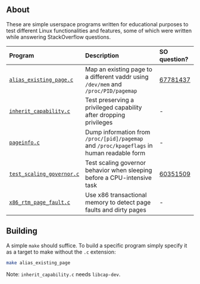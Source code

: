 ## About

These are simple userspace programs written for educational purposes to test
different Linux functionalities and features, some of which were written while
answering StackOverflow questions.

| Program                                              | Description                                                                               | SO question?                                             |
|:-----------------------------------------------------|:------------------------------------------------------------------------------------------|:---------------------------------------------------------|
| [`alias_existing_page.c`](alias_existing_page.c)     | Map an existing page to a different vaddr using `/dev/mem` and `/proc/PID/pagemap`        | [67781437](https://stackoverflow.com/q/67781437/3889449) |
| [`inherit_capability.c`](inherit_capability.c)       | Test preserving a privileged capability after dropping privileges                         | -                                                        |
| [`pageinfo.c`](pageinfo.c)                           | Dump information from `/proc/[pid]/pagemap` and `/proc/kpageflags` in human readable form | -                                                        |
| [`test_scaling_governor.c`](test_scaling_governor.c) | Test scaling governor behavior when sleeping before a CPU-intensive task                  | [60351509](https://stackoverflow.com/q/60351509/3889449) |
| [`x86_rtm_page_fault.c`](x86_rtm_page_fault.c)       | Use x86 transactional memory to detect page faults and dirty pages                        | -                                                        |

## Building

A simple `make` should suffice. To build a specific program simply specify it as
a target to make without the `.c` extension:

```bash
make alias_existing_page
```

Note: `inherit_capability.c` needs `libcap-dev`.
